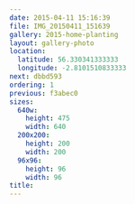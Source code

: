 ```yaml
---
date: 2015-04-11 15:16:39
file: IMG_20150411_151639
gallery: 2015-home-planting
layout: gallery-photo
location:
  latitude: 56.330341333333
  longitude: -2.8101510833333
next: dbbd593
ordering: 1
previous: f3abec0
sizes:
  640w:
    height: 475
    width: 640
  200x200:
    height: 200
    width: 200
  96x96:
    height: 96
    width: 96
title: 
---
```


